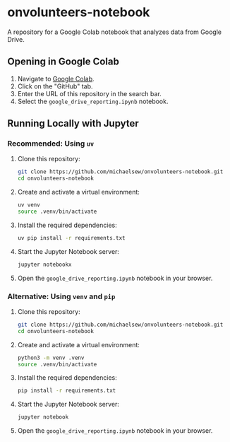 # onvolunteers-notebook
A repository for a Google Colab notebook that analyzes data from Google Drive.

## Opening in Google Colab

1.  Navigate to [Google Colab](https.colab.research.google.com).
2.  Click on the "GitHub" tab.
3.  Enter the URL of this repository in the search bar.
4.  Select the `google_drive_reporting.ipynb` notebook.

## Running Locally with Jupyter

### Recommended: Using `uv`

1.  Clone this repository:
    ```bash
    git clone https://github.com/michaelsew/onvolunteers-notebook.git
    cd onvolunteers-notebook
    ```
2.  Create and activate a virtual environment:
    ```bash
    uv venv
    source .venv/bin/activate
    ```
3.  Install the required dependencies:
    ```bash
    uv pip install -r requirements.txt
    ```
4.  Start the Jupyter Notebook server:
    ```bash
    jupyter notebookx
    ```
5.  Open the `google_drive_reporting.ipynb` notebook in your browser.

### Alternative: Using `venv` and `pip`

1.  Clone this repository:
    ```bash
    git clone https://github.com/michaelsew/onvolunteers-notebook.git
    cd onvolunteers-notebook
    ```
2.  Create and activate a virtual environment:
    ```bash
    python3 -m venv .venv
    source .venv/bin/activate
    ```
3.  Install the required dependencies:
    ```bash
    pip install -r requirements.txt
    ```
4.  Start the Jupyter Notebook server:
    ```bash
    jupyter notebook
    ```
5.  Open the `google_drive_reporting.ipynb` notebook in your browser.
